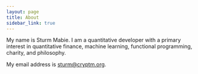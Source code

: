 ```yaml
---
layout: page
title: About
sidebar_link: true
---
```


My name is Sturm Mabie. I am a quantitative developer with a primary
interest in quantitative finance, machine learning, functional
programming, charity, and philosophy.

My email address is [sturm@cryptm.org](mailto:cryptm.org).
